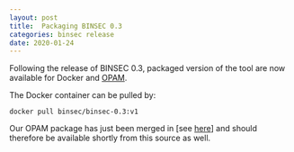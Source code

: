 ```yaml
---
layout: post
title:  Packaging BINSEC 0.3
categories: binsec release
date: 2020-01-24
---
```


Following the release of BINSEC 0.3, packaged version of the
tool are now available for Docker and [OPAM][opam].

The Docker container can be pulled by:

```shell
docker pull binsec/binsec-0.3:v1
```


Our OPAM package has just been merged in [see [here][opamok]] and should
therefore be available shortly from this source as well.

[opam]: https://opam.ocaml.org/
[opamok]: https://github.com/ocaml/opam-repository/pull/15577#
